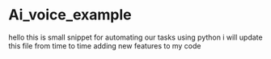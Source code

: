 # Ai_voice_example
hello this is small snippet for automating our tasks using python
i will update this file from time to time adding new features to my code
